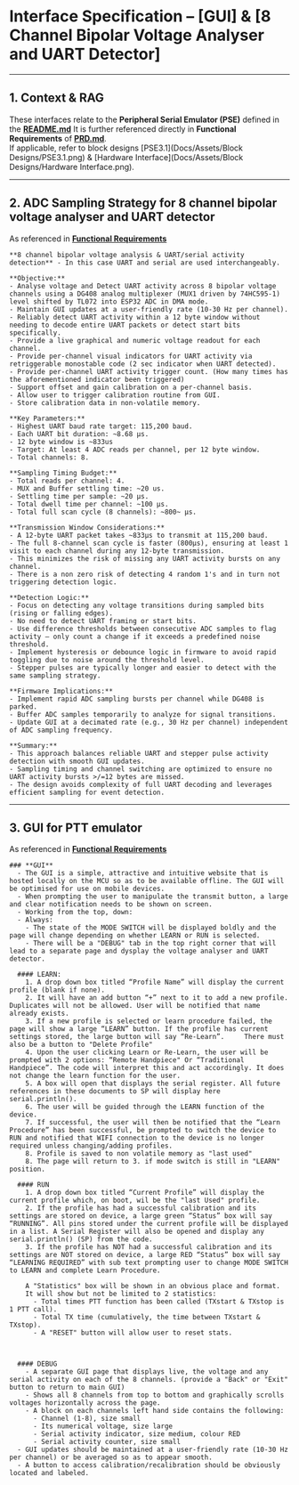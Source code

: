 

# Interface Specification – [GUI] & [8 Channel Bipolar Voltage Analyser and UART Detector]


---


## 1. Context & RAG 
These interfaces relate to the **Peripheral Serial Emulator (PSE)** defined in the [**README.md**](Docs/README.md)
It is further referenced directly in **Functional Requirements** of [**PRD.md**](docs/PRD.md).  
If applicable, refer to block designs [PSE3.1](Docs/Assets/Block Designs/PSE3.1.png) & [Hardware Interface](Docs/Assets/Block Designs/Hardware Interface.png).


---


## **2. ADC Sampling Strategy for 8 channel bipolar voltage analyser and UART detector**
  As referenced in [**Functional Requirements**](docs/PRD.md)    

    **8 channel bipolar voltage analysis & UART/serial activity detection** - In this case UART and serial are used interchangeably.

    **Objective:**
    - Analyse voltage and Detect UART activity across 8 bipolar voltage channels using a DG408 analog multiplexer (MUX1 driven by 74HC595-1) level shifted by TL072 into ESP32 ADC in DMA mode.
    - Maintain GUI updates at a user-friendly rate (10-30 Hz per channel).
    - Reliably detect UART activity within a 12 byte window without needing to decode entire UART packets or detect start bits specifically.
    - Provide a live graphical and numeric voltage readout for each channel.
    - Provide per-channel visual indicators for UART activity via retriggerable monostable code (2 sec indicator when UART detected).
    - Provide per-channel UART activity trigger count. (How many times has the aforementioned indicator been triggered)
    - Support offset and gain calibration on a per-channel basis.
    - Allow user to trigger calibration routine from GUI.
    - Store calibration data in non-volatile memory.
  
    **Key Parameters:**
    - Highest UART baud rate target: 115,200 baud.
    - Each UART bit duration: ~8.68 µs.
    - 12 byte window is ~833us
    - Target: At least 4 ADC reads per channel, per 12 byte window.
    - Total channels: 8.

    **Sampling Timing Budget:**
    - Total reads per channel: 4.
    - MUX and Buffer settling time: ~20 us.
    - Settling time per sample: ~20 µs.
    - Total dwell time per channel: ~100 µs.
    - Total full scan cycle (8 channels): ~800~ µs.

    **Transmission Window Considerations:**
    - A 12-byte UART packet takes ~833µs to transmit at 115,200 baud.
    - The full 8-channel scan cycle is faster (800µs), ensuring at least 1 visit to each channel during any 12-byte transmission.
    - This minimizes the risk of missing any UART activity bursts on any channel.
    - There is a non zero risk of detecting 4 random 1's and in turn not triggering detection logic.

    **Detection Logic:**
    - Focus on detecting any voltage transitions during sampled bits (rising or falling edges).
    - No need to detect UART framing or start bits.
    - Use difference thresholds between consecutive ADC samples to flag activity — only count a change if it exceeds a predefined noise threshold.
    - Implement hysteresis or debounce logic in firmware to avoid rapid toggling due to noise around the threshold level.
    - Stepper pulses are typically longer and easier to detect with the same sampling strategy.

    **Firmware Implications:**
    - Implement rapid ADC sampling bursts per channel while DG408 is parked.
    - Buffer ADC samples temporarily to analyze for signal transitions.
    - Update GUI at a decimated rate (e.g., 30 Hz per channel) independent of ADC sampling frequency.

    **Summary:**
    - This approach balances reliable UART and stepper pulse activity detection with smooth GUI updates.
    - Sampling timing and channel switching are optimized to ensure no UART activity bursts >/=12 bytes are missed.
    - The design avoids complexity of full UART decoding and leverages efficient sampling for event detection.
  

---


## **3. GUI for PTT emulator**
  As referenced in [**Functional Requirements**](docs/PRD.md)

    ### **GUI**
      - The GUI is a simple, attractive and intuitive website that is hosted locally on the MCU so as to be available offline. The GUI will be optimised for use on mobile devices.
      - When prompting the user to manipulate the transmit button, a large and clear notification needs to be shown on screen.
      - Working from the top, down: 
      - Always: 
        - The state of the MODE SWITCH will be displayed boldly and the page will change depending on whether LEARN or RUN is selected.
        - There will be a "DEBUG" tab in the top right corner that will lead to a separate page and dysplay the voltage analyser and UART detector.
        
      #### LEARN:
        1. A drop down box titled “Profile Name” will display the current profile (blank if none).
        2. It will have an add button “+” next to it to add a new profile. Duplicates will not be allowed. User will be notified that name already exists.
        3. If a new profile is selected or learn procedure failed, the page will show a large “LEARN” button. If the profile has current settings stored, the large button will say “Re-Learn”.     There must also be a button to "Delete Profile"
        4. Upon the user clicking Learn or Re-Learn, the user will be prompted with 2 options: “Remote Handpiece" Or “Traditional Handpiece”. The code will interpret this and act accordingly. It does not change the learn function for the user.
        5. A box will open that displays the serial register. All future references in these documents to SP will display here serial.println().
        6. The user will be guided through the LEARN function of the device.
        7. If successful, the user will then be notified that the “Learn Procedure” has been successful, be prompted to switch the device to RUN and notified that WIFI connection to the device is no longer required unless changing/adding profiles.
        8. Profile is saved to non volatile memory as "last used"
        8. The page will return to 3. if mode switch is still in "LEARN" position.

      #### RUN
        1. A drop down box titled “Current Profile” will display the current profile which, on boot, wil be the "last Used" profile.
        2. If the profile has had a successful calibration and its settings are stored on device, a large green “Status” box will say “RUNNING”. All pins stored under the current profile will be displayed in a list. A Serial Register will also be opened and display any serial.println() (SP) from the code.
        3. If the profile has NOT had a successful calibration and its settings are NOT stored on device, a large RED “Status” box will say “LEARNING REQUIRED” with sub text prompting user to change MODE SWITCH to LEARN and complete Learn Procedure.

        A "Statistics" box will be shown in an obvious place and format.
        It will show but not be limited to 2 statistics:
          - Total times PTT function has been called (TXstart & TXstop is 1 PTT call).
          - Total TX time (cumulatively, the time between TXstart & TXstop).
          - A "RESET" button will allow user to reset stats.
    
      

      #### DEBUG
        - A separate GUI page that displays live, the voltage and any serial activity on each of the 8 channels. (provide a "Back" or "Exit" button to return to main GUI)
        - Shows all 8 channels from top to bottom and graphically scrolls voltages horizontally across the page.
        - A block on each channels left hand side contains the following:
          - Channel (1-8), size small
          - Its numerical voltage, size large
          - Serial activity indicator, size medium, colour RED
          - Serial activity counter, size small
      - GUI updates should be maintained at a user-friendly rate (10-30 Hz per channel) or be averaged so as to appear smooth.
      - A button to access calibration/recalibration should be obviously located and labeled.